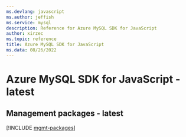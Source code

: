 ```yaml
---
ms.devlang: javascript
ms.author: jeffish
ms.service: mysql
description: Reference for Azure MySQL SDK for JavaScript
author: xirzec
ms.topic: reference
title: Azure MySQL SDK for JavaScript
ms.data: 08/26/2022
---
```

# Azure MySQL SDK for JavaScript - latest

## Management packages - latest
[!INCLUDE [mgmt-packages](mysql-mgmt-index.md)]